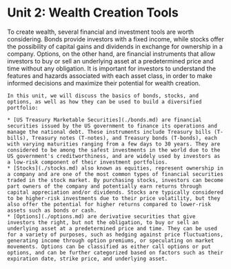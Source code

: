 # Unit 2: Wealth Creation Tools
To create wealth, several financial and investment tools are worth considering. Bonds provide investors with a fixed income, while stocks offer the possibility of capital gains and dividends in exchange for ownership in a company. Options, on the other hand, are financial instruments that allow investors to buy or sell an underlying asset at a predetermined price and time without any obligation. It is important for investors to understand the features and hazards associated with each asset class, in order to make informed decisions and maximize their potential for wealth creation. 

```{topic} Wealth Creation Outline
In this unit, we will discuss the basics of bonds, stocks, and options, as well as how they can be used to build a diversified portfolio:

* [US Treasury Marketable Securities](./bonds.md) are financial securities issued by the US government to finance its operations and manage the national debt. These instruments include Treasury bills (T-bills), Treasury notes (T-notes), and Treasury bonds (T-bonds), each with varying maturities ranging from a few days to 30 years. They are considered to be among the safest investments in the world due to the US government's creditworthiness, and are widely used by investors as a low-risk component of their investment portfolios.
* [Stocks](./stocks.md) also known as equities, represent ownership in a company and are one of the most common types of financial securities traded in the stock market. By purchasing stocks, investors can become part owners of the company and potentially earn returns through capital appreciation and/or dividends. Stocks are typically considered to be higher-risk investments due to their price volatility, but they also offer the potential for higher returns compared to lower-risk assets such as bonds or cash.
* [Options](./options.md) are derivative securities that give investors the right, but not the obligation, to buy or sell an underlying asset at a predetermined price and time. They can be used for a variety of purposes, such as hedging against price fluctuations, generating income through option premiums, or speculating on market movements. Options can be classified as either call options or put options, and can be further categorized based on factors such as their expiration date, strike price, and underlying asset.
```